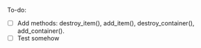 To-do:
- [ ] Add methods: destroy_item(), add_item(), destroy_container(), add_container().
- [ ] Test somehow